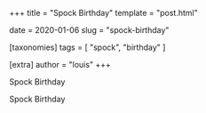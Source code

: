 +++
title = "Spock Birthday"
template = "post.html"

date = 2020-01-06
slug = "spock-birthday"

[taxonomies]
tags = [ "spock", "birthday" ]

[extra]
author = "louis"
+++

Spock Birthday

<!-- more -->

Spock Birthday
